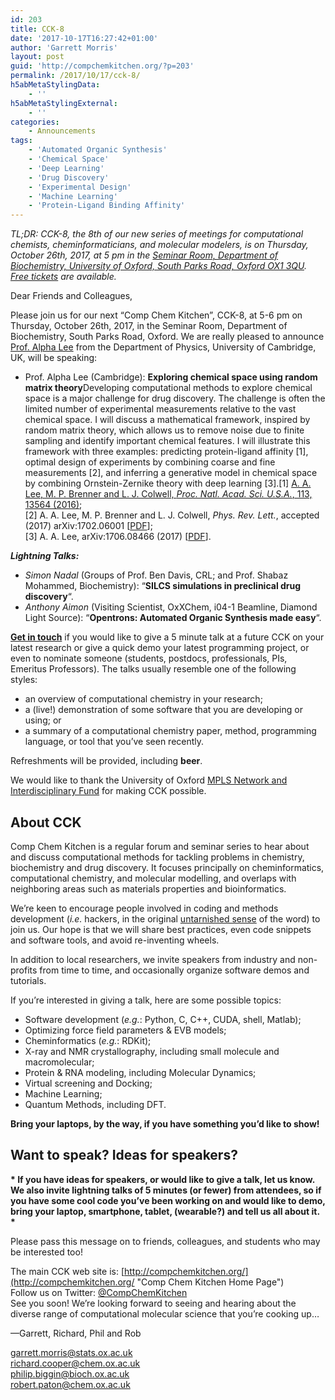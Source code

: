 ```yaml
---
id: 203
title: CCK-8
date: '2017-10-17T16:27:42+01:00'
author: 'Garrett Morris'
layout: post
guid: 'http://compchemkitchen.org/?p=203'
permalink: /2017/10/17/cck-8/
h5abMetaStylingData:
    - ''
h5abMetaStylingExternal:
    - ''
categories:
    - Announcements
tags:
    - 'Automated Organic Synthesis'
    - 'Chemical Space'
    - 'Deep Learning'
    - 'Drug Discovery'
    - 'Experimental Design'
    - 'Machine Learning'
    - 'Protein-Ligand Binding Affinity'
---
```


*TL;DR: CCK-8, the 8th of our new series of meetings for computational chemists, cheminformaticians, and molecular modelers, is on Thursday, October 26th, 2017, at 5 pm in the [Seminar Room, Department of Biochemistry, University of Oxford, South Parks Road, Oxford OX1 3QU](http://www.bioch.ox.ac.uk/contact/maps). [Free tickets](https://www.eventbrite.com/e/comp-chem-kitchen-cck-8-tickets-39010625832) are available.*

Dear Friends and Colleagues,

Please join us for our next “Comp Chem Kitchen”, CCK-8, at 5-6 pm on Thursday, October 26th, 2017, in the Seminar Room, Department of Biochemistry, South Parks Road, Oxford. We are really pleased to announce [Prof. Alpha Lee](https://www.alpha-lee.com) from the Department of Physics, University of Cambridge, UK, will be speaking:

- Prof. Alpha Lee (Cambridge): **Exploring chemical space using random matrix theory**Developing computational methods to explore chemical space is a major challenge for drug discovery. The challenge is often the limited number of experimental measurements relative to the vast chemical space. I will discuss a mathematical framework, inspired by random matrix theory, which allows us to remove noise due to finite sampling and identify important chemical features. I will illustrate this framework with three examples: predicting protein-ligand affinity \[1\], optimal design of experiments by combining coarse and fine measurements \[2\], and inferring a generative model in chemical space by combining Ornstein-Zernike theory with deep learning \[3\].\[1\] [A. A. Lee, M. P. Brenner and L. J. Colwell, *Proc. Natl. Acad. Sci. U.S.A.*, 113, 13564 (2016)](http://www.pnas.org/content/113/48/13564.figures-only);  
    \[2\] A. A. Lee, M. P. Brenner and L. J. Colwell, *Phys. Rev. Lett.*, accepted (2017) arXiv:1702.06001 \[[PDF](https://arxiv.org/pdf/1702.06001.pdf)\];  
    \[3\] A. A. Lee, arXiv:1706.08466 (2017) \[[PDF](https://arxiv.org/pdf/1706.08466.pdf)\].

***Lightning Talks:***

- *Simon Nadal* (Groups of Prof. Ben Davis, CRL; and Prof. Shabaz Mohammed, Biochemistry): “**SILCS simulations in preclinical drug discovery**“.
- *Anthony Aimon* (Visiting Scientist, OxXChem, i04-1 Beamline, Diamond Light Source): “**Opentrons: Automated Organic Synthesis made easy**“.

**[Get in touch](mailto:garrett.morris@stats.ox.ac.uk)** if you would like to give a 5 minute talk at a future CCK on your latest research or give a quick demo your latest programming project, or even to nominate someone (students, postdocs, professionals, PIs, Emeritus Professors). The talks usually resemble one of the following styles:

- an overview of computational chemistry in your research;
- a (live!) demonstration of some software that you are developing or using; or
- a summary of a computational chemistry paper, method, programming language, or tool that you’ve seen recently.

Refreshments will be provided, including **beer**.

We would like to thank the University of Oxford [MPLS Network and Interdisciplinary Fund](https://www.mpls.ox.ac.uk/news/nif) for making CCK possible.

## About CCK

Comp Chem Kitchen is a regular forum and seminar series to hear about and discuss computational methods for tackling problems in chemistry, biochemistry and drug discovery. It focuses principally on cheminformatics, computational chemistry, and molecular modelling, and overlaps with neighboring areas such as materials properties and bioinformatics.

We’re keen to encourage people involved in coding and methods development (*i.e.* hackers, in the original [untarnished sense](http://radar.oreilly.com/2010/06/hackers-at-25.html) of the word) to join us. Our hope is that we will share best practices, even code snippets and software tools, and avoid re-inventing wheels.

In addition to local researchers, we invite speakers from industry and non-profits from time to time, and occasionally organize software demos and tutorials.

If you’re interested in giving a talk, here are some possible topics:

- Software development (*e.g.*: Python, C, C++, CUDA, shell, Matlab);
- Optimizing force field parameters &amp; EVB models;
- Cheminformatics (*e.g.*: RDKit);
- X-ray and NMR crystallography, including small molecule and macromolecular;
- Protein &amp; RNA modeling, including Molecular Dynamics;
- Virtual screening and Docking;
- Machine Learning;
- Quantum Methods, including DFT.

**Bring your laptops, by the way, if you have something you’d like to show!**

##  

## **Want to speak? Ideas for speakers?**

**\* If you have ideas for speakers, or would like to give a talk, let us know. We also invite lightning talks of 5 minutes (or fewer) from attendees, so if you have some cool code you’ve been working on and would like to demo, bring your laptop, smartphone, tablet, (wearable?) and tell us all about it. \***

Please pass this message on to friends, colleagues, and students who may be interested too!

The main CCK web site is: [http://compchemkitchen.org/](http://compchemkitchen.org/ "Comp Chem Kitchen Home Page")  
Follow us on Twitter: [@CompChemKitchen](https://mobile.twitter.com/CompChemKitchen "@CompChemKitchen")  
See you soon! We’re looking forward to seeing and hearing about the diverse range of computational molecular science that you’re cooking up…

—Garrett, Richard, Phil and Rob

<garrett.morris@stats.ox.ac.uk>  
<richard.cooper@chem.ox.ac.uk>  
[<span class="lG">philip</span>.<span class="lG">biggin</span>@bioch.ox.ac.uk](mailto:philip.biggin@bioch.ox.ac.uk)  
<robert.paton@chem.ox.ac.uk>